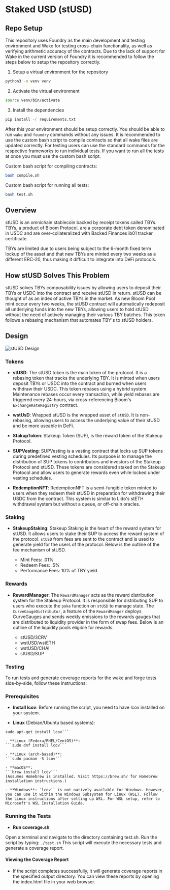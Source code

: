 # Staked USD (stUSD)

## Repo Setup

This repository uses Foundry as the main development and testing environment and Wake for testing cross-chain functionality, as well as verifying arithmetic accuracy of the contracts. Due to the lack of support for Wake in the current version of Foundry it is recommended to follow the steps below to setup the repository correctly.

1. Setup a virtual environment for the repository

```bash
python3 -m venv venv
```

2. Activate the virtual environment

```bash
source venv/bin/activate
```

3. Install the dependencies

```bash
pip install -r requirements.txt
```

After this your environment should be setup correctly. You should be able to run `wake` and `foundry` commands without any issues. It is recommended to use the custom bash script to compile contracts so that all wake files are updated correctly. For testing users can use the standard commands for the respective frameworks to run individual tests. If you want to run all the tests at once you must use the custom bash script.

Custom bash script for compiling contracts:

```bash
bash compile.sh
```

Custom bash script for running all tests:

```bash
bash test.sh
```

## Overview

stUSD is an omnichain stablecoin backed by receipt tokens called TBYs. TBYs, a product of Bloom Protocol, are a corporate debt token denominated in USDC and are over-collateralized with Backed Finances ib01 tracker certificate.

TBYs are limited due to users being subject to the 6-month fixed term lockup of the asset and that new TBYs are minted every two weeks as a different ERC-20, thus making it difficult to integrate into DeFi protocols.

## How stUSD Solves This Problem

stUSD solves TBYs composability issues by allowing users to deposit their TBYs or USDC into the contract and receive stUSD in return. stUSD can be thought of as an index of active TBYs in the market. As new Bloom Pool mint occur every two weeks, the stUSD contract will automatically redeposit all underlying funds into the new TBYs, allowing users to hold stUSD without the need of actively managing their various TBY batches. This token follows a rebasing mechanism that automates TBY's to stUSD holders.

## Design

![stUSD Design](./stUsd-architecture.jpeg)

### Tokens

- **stUSD**: The stUSD token is the main token of the protocol. It is a rebasing token that tracks the underlying TBY. It is minted when users deposit TBYs or USDC into the contract and burned when users withdraw their USDC. This token rebases using a hybrid system. Maintenance rebases occur every transaction, while yield rebases are triggered every 24-hours, via cross-referencing Bloom's `ExchangeRateRegistry` contract.

- **wstUsD**: Wrapped stUSD is the wrapped asset of `stUSD`. It is non-rebasing, allowing users to access the underlying value of their stUSD and be more useable in DeFi.

- **StakupToken**: Stakeup Token (SUP), is the reward token of the Stakeup Protocol.

- **SUPVesting**: SUPVesting is a vesting contract that locks up SUP tokens during predefined vesting schedules. Its purpose is to manage the distribution of SUP tokens to contributors and investors of the Stakeup Protocol and stUSD. These tokens are considered staked on the Stakeup Protocol and allow users to generate rewards even while locked under vesting schedules.

- **RedemptionNFT**: RedemptionNFT is a semi-fungible token minted to users when they redeem their stUSD in preparation for withdrawing their USDC from the contract. This system is similar to Lido's stETH withdrawal system but without a queue, or off-chain oracles.

### Staking

- **StakeupStaking**: Stakeup Staking is the heart of the reward system for stUSD. It allows users to stake their SUP to access the reward system of the protocol. `stUSD` from fees are sent to the contract and is used to generate yield for the users of the protocol. Below is the outline of the fee mechanism of stUSD.

  - Mint Fees: .01%
  - Redeem Fees: .5%
  - Performance Fees: 10% of TBY yield

### Rewards

- **RewardManager**: The `RewardManager` acts as the reward distribution system for the Stakeup Protocol. It is responsible for distributing SUP to users who execute the `poke` function on `stUSD` to manage state. The `CurveGaugeDistributor`, a feature of the `RewardManger` deploys CurveGauges and sends weekly emissions to the rewards gauges that are distributed to liquidity provider in the form of swap fees. Below is an outline of the liquidity pools eligible for rewards.

  - stUSD/3CRV
  - wstUSD/wstETH
  - wstUSD/CHAI
  - stUSD/SUP

### Testing

To run tests and generate coverage reports for the wake and forge tests side-by-side, follow these instructions:

### Prerequisites

- **Install lcov**: Before running the script, you need to have lcov installed on your system.

- **Linux** (Debian/Ubuntu based systems):

````sudo apt-get update
sudo apt-get install lcov```

- **Linux (Fedora/RHEL/CentOS)**:
```sudo dnf install lcov```

- **Linux (arch-based)**:
```sudo pacman -S lcov```

- **macOS**:
```brew install lcov```
(Assumes Homebrew is installed. Visit https://brew.sh/ for Homebrew installation instructions.)

- **Windows**: `lcov`` is not natively available for Windows. However, you can use it within the Windows Subsystem for Linux (WSL). Follow the Linux instructions after setting up WSL. For WSL setup, refer to Microsoft's WSL Installation Guide.
````

### Running the Tests

- **Run coverage.sh**

Open a terminal and navigate to the directory containing test.sh. Run the script by typing:
`./test.sh`
This script will execute the necessary tests and generate a coverage report.

#### Viewing the Coverage Report

- If the script completes successfully, it will generate coverage reports in the specified output directory. You can view these reports by opening the index.html file in your web browser.

